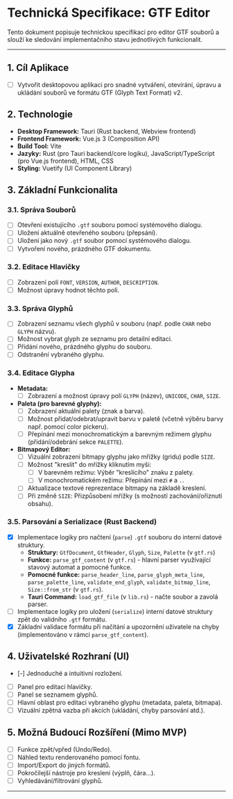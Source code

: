 # Technická Specifikace: GTF Editor

Tento dokument popisuje technickou specifikaci pro editor GTF souborů a slouží ke sledování implementačního stavu jednotlivých funkcionalit.

---

## 1. Cíl Aplikace

- [ ] Vytvořit desktopovou aplikaci pro snadné vytváření, otevírání, úpravu a ukládání souborů ve formátu GTF (Glyph Text Format) v2.

## 2. Technologie

- **Desktop Framework:** Tauri (Rust backend, Webview frontend)
- **Frontend Framework:** Vue.js 3 (Composition API)
- **Build Tool:** Vite
- **Jazyky:** Rust (pro Tauri backend/core logiku), JavaScript/TypeScript (pro Vue.js frontend), HTML, CSS
- **Styling:** Vuetify (UI Component Library)

## 3. Základní Funkcionalita

### 3.1. Správa Souborů
- [ ] Otevření existujícího `.gtf` souboru pomocí systémového dialogu.
- [ ] Uložení aktuálně otevřeného souboru (přepsání).
- [ ] Uložení jako nový `.gtf` soubor pomocí systémového dialogu.
- [ ] Vytvoření nového, prázdného GTF dokumentu.

### 3.2. Editace Hlavičky
- [ ] Zobrazení polí `FONT`, `VERSION`, `AUTHOR`, `DESCRIPTION`.
- [ ] Možnost úpravy hodnot těchto polí.

### 3.3. Správa Glyphů
- [ ] Zobrazení seznamu všech glyphů v souboru (např. podle `CHAR` nebo `GLYPH` názvu).
- [ ] Možnost vybrat glyph ze seznamu pro detailní editaci.
- [ ] Přidání nového, prázdného glyphu do souboru.
- [ ] Odstranění vybraného glyphu.

### 3.4. Editace Glypha
- **Metadata:**
    - [ ] Zobrazení a možnost úpravy polí `GLYPH` (název), `UNICODE`, `CHAR`, `SIZE`.
- **Paleta (pro barevné glyphy):**
    - [ ] Zobrazení aktuální palety (znak a barva).
    - [ ] Možnost přidat/odebrat/upravit barvu v paletě (včetně výběru barvy např. pomocí color pickeru).
    - [ ] Přepínání mezi monochromatickým a barevným režimem glyphu (přidání/odebrání sekce `PALETTE`).
- **Bitmapový Editor:**
    - [ ] Vizuální zobrazení bitmapy glyphu jako mřížky (gridu) podle `SIZE`.
    - [ ] Možnost "kreslit" do mřížky kliknutím myši:
        - [ ] V barevném režimu: Výběr "kreslícího" znaku z palety.
        - [ ] V monochromatickém režimu: Přepínání mezi `#` a `.`.
    - [ ] Aktualizace textové reprezentace bitmapy na základě kreslení.
    - [ ] Při změně `SIZE`: Přizpůsobení mřížky (s možností zachování/oříznutí obsahu).

### 3.5. Parsování a Serializace (Rust Backend)
- [x] Implementace logiky pro načtení (`parse`) `.gtf` souboru do interní datové struktury.
  - **Struktury:** `GtfDocument`, `GtfHeader`, `Glyph`, `Size`, `Palette` (v `gtf.rs`)
  - **Funkce:** `parse_gtf_content` (v `gtf.rs`) - hlavní parser využívající stavový automat a pomocné funkce.
  - **Pomocné funkce:** `parse_header_line`, `parse_glyph_meta_line`, `parse_palette_line`, `validate_end_glyph`, `validate_bitmap_line`, `Size::from_str` (v `gtf.rs`).
  - **Tauri Command:** `load_gtf_file` (v `lib.rs`) - načte soubor a zavolá parser.
- [ ] Implementace logiky pro uložení (`serialize`) interní datové struktury zpět do validního `.gtf` formátu.
- [x] Základní validace formátu při načítání a upozornění uživatele na chyby (implementováno v rámci `parse_gtf_content`).

## 4. Uživatelské Rozhraní (UI)
- [-] Jednoduché a intuitivní rozložení.
- [ ] Panel pro editaci hlavičky.
- [ ] Panel se seznamem glyphů.
- [ ] Hlavní oblast pro editaci vybraného glyphu (metadata, paleta, bitmapa).
- [ ] Vizuální zpětná vazba při akcích (ukládání, chyby parsování atd.).

## 5. Možná Budoucí Rozšíření (Mimo MVP)
- [ ] Funkce zpět/vpřed (Undo/Redo).
- [ ] Náhled textu renderovaného pomocí fontu.
- [ ] Import/Export do jiných formátů.
- [ ] Pokročilejší nástroje pro kreslení (výplň, čára...).
- [ ] Vyhledávání/filtrování glyphů.

--- 